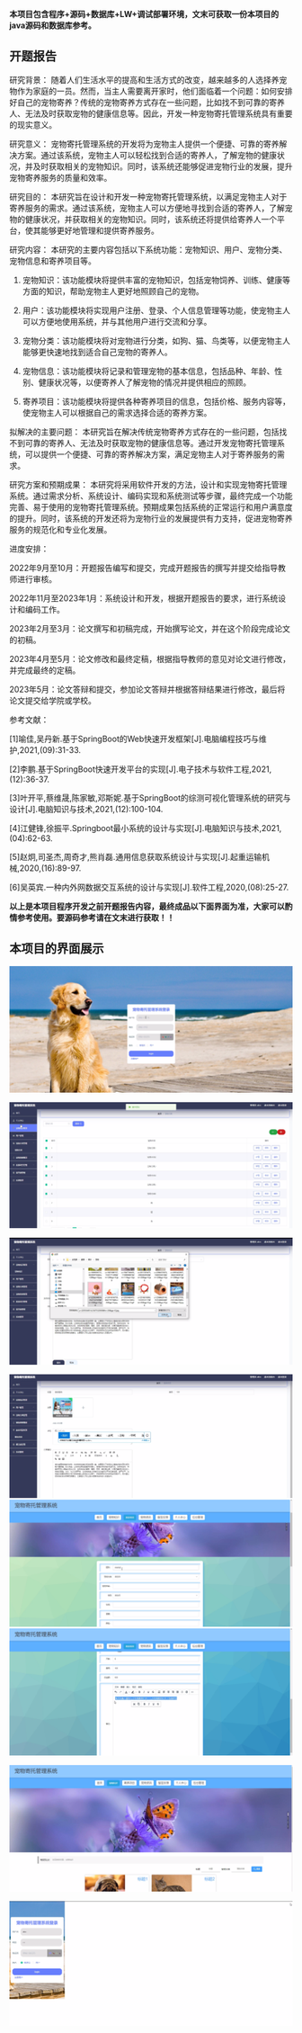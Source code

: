 ****本项目包含程序+源码+数据库+LW+调试部署环境，文末可获取一份本项目的java源码和数据库参考。****

## ******开题报告******

研究背景：
随着人们生活水平的提高和生活方式的改变，越来越多的人选择养宠物作为家庭的一员。然而，当主人需要离开家时，他们面临着一个问题：如何安排好自己的宠物寄养？传统的宠物寄养方式存在一些问题，比如找不到可靠的寄养人、无法及时获取宠物的健康信息等。因此，开发一种宠物寄托管理系统具有重要的现实意义。

研究意义：
宠物寄托管理系统的开发将为宠物主人提供一个便捷、可靠的寄养解决方案。通过该系统，宠物主人可以轻松找到合适的寄养人，了解宠物的健康状况，并及时获取相关的宠物知识。同时，该系统还能够促进宠物行业的发展，提升宠物寄养服务的质量和效率。

研究目的：
本研究旨在设计和开发一种宠物寄托管理系统，以满足宠物主人对于寄养服务的需求。通过该系统，宠物主人可以方便地寻找到合适的寄养人，了解宠物的健康状况，并获取相关的宠物知识。同时，该系统还将提供给寄养人一个平台，使其能够更好地管理和提供寄养服务。

研究内容： 本研究的主要内容包括以下系统功能：宠物知识、用户、宠物分类、宠物信息和寄养项目等。

  1. 宠物知识：该功能模块将提供丰富的宠物知识，包括宠物饲养、训练、健康等方面的知识，帮助宠物主人更好地照顾自己的宠物。

  2. 用户：该功能模块将实现用户注册、登录、个人信息管理等功能，使宠物主人可以方便地使用系统，并与其他用户进行交流和分享。

  3. 宠物分类：该功能模块将对宠物进行分类，如狗、猫、鸟类等，以便宠物主人能够更快速地找到适合自己宠物的寄养人。

  4. 宠物信息：该功能模块将记录和管理宠物的基本信息，包括品种、年龄、性别、健康状况等，以便寄养人了解宠物的情况并提供相应的照顾。

  5. 寄养项目：该功能模块将提供各种寄养项目的信息，包括价格、服务内容等，使宠物主人可以根据自己的需求选择合适的寄养方案。

拟解决的主要问题：
本研究旨在解决传统宠物寄养方式存在的一些问题，包括找不到可靠的寄养人、无法及时获取宠物的健康信息等。通过开发宠物寄托管理系统，可以提供一个便捷、可靠的寄养解决方案，满足宠物主人对于寄养服务的需求。

研究方案和预期成果：
本研究将采用软件开发的方法，设计和实现宠物寄托管理系统。通过需求分析、系统设计、编码实现和系统测试等步骤，最终完成一个功能完善、易于使用的宠物寄托管理系统。预期成果包括系统的正常运行和用户满意度的提升。同时，该系统的开发还将为宠物行业的发展提供有力支持，促进宠物寄养服务的规范化和专业化发展。

进度安排：

2022年9月至10月：开题报告编写和提交，完成开题报告的撰写并提交给指导教师进行审核。

2022年11月至2023年1月：系统设计和开发，根据开题报告的要求，进行系统设计和编码工作。

2023年2月至3月：论文撰写和初稿完成，开始撰写论文，并在这个阶段完成论文的初稿。

2023年4月至5月：论文修改和最终定稿，根据指导教师的意见对论文进行修改，并完成最终的定稿。

2023年5月：论文答辩和提交，参加论文答辩并根据答辩结果进行修改，最后将论文提交给学院或学校。

参考文献：

[1]喻佳,吴丹新.基于SpringBoot的Web快速开发框架[J].电脑编程技巧与维护,2021,(09):31-33.

[2]李鹏.基于SpringBoot快速开发平台的实现[J].电子技术与软件工程,2021,(12):36-37.

[3]叶开平,蔡维晟,陈家敏,邓斯妮.基于SpringBoot的综测可视化管理系统的研究与设计[J].电脑知识与技术,2021,(12):100-104.

[4]江健锋,徐振平.Springboot最小系统的设计与实现[J].电脑知识与技术,2021,(04):62-63.

[5]赵炯,司圣杰,周奇才,熊肖磊.通用信息获取系统设计与实现[J].起重运输机械,2020,(16):89-97.

[6]吴英宾.一种内外网数据交互系统的设计与实现[J].软件工程,2020,(08):25-27.

****以上是本项目程序开发之前开题报告内容，最终成品以下面界面为准，大家可以酌情参考使用。要源码参考请在文末进行获取！！****

## ******本项目的界面展示******

![](./res/9e17063c31db488b9da109783fdc8704.png)

![](./res/031d1604b41a4c8ab7b44b9af1c26849.png)

![](./res/bf74d9849078459ba45c19816ad0c78a.png)

![](./res/1980eabfff2245a9aa035a6e4700b552.png)
![](./res/dae7d4fc1af34891a3a18579df38a76d.png)![](./res/6a4909b32c994f7d81294f564f64ed9f.png)

![](./res/58f5b571cd3f486e807af545d6dd14bb.png)

![](./res/166e6e3af86e48e796ebced6aacd4cd6.png)


